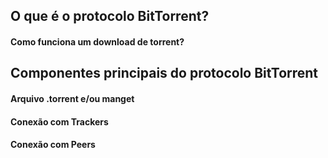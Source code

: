## O que é o protocolo BitTorrent?

#### Como funciona um download de torrent?
## Componentes principais do protocolo BitTorrent
#### Arquivo .torrent e/ou manget
#### Conexão com Trackers

#### Conexão com Peers

